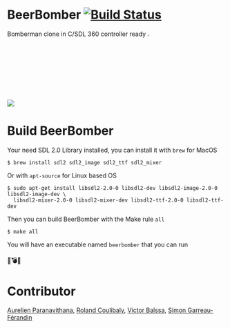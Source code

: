 # BeerBomber [![Build Status](https://travis-ci.org/beergame/BeerBomber.svg?branch=master)](https://travis-ci.org/beergame/BeerBomber)

Bomberman clone in C/SDL 360 controller ready
<img src="http://i.imgur.com/K4qCCiq.png" width="3%"/>
<br />
<br />
<br />
<img src="http://i.imgur.com/CoZeX0U.gif" />

# Build BeerBomber

Your need SDL 2.0 Library installed, you can install it with `brew` for MacOS

``` shell
$ brew install sdl2 sdl2_image sdl2_ttf sdl2_mixer
```

Or with `apt-source` for Linux based OS

``` shell
$ sudo apt-get install libsdl2-2.0-0 libsdl2-dev libsdl2-image-2.0-0 libsdl2-image-dev \
  libsdl2-mixer-2.0-0 libsdl2-mixer-dev libsdl2-ttf-2.0-0 libsdl2-ttf-dev
```

Then you can build BeerBomber with the Make rule `all`
``` shell
$ make all
```

You will have an executable named `beerbomber` that you can run

#### :beers::bomb::fire:


# Contributor
[Aurelien Paranavithana](https://github.com/AurelienParana), [Roland Coulibaly](https://github.com/rolandcoulibaly), [Victor Balssa](https://github.com/victorbalssa), [Simon Garreau-Férandin](https://github.com/garreas)

